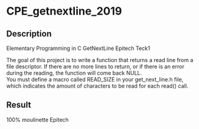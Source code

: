 # CPE_getnextline_2019

## Description
Elementary Programming in C GetNextLine Epitech Teck1

The goal of this project is to write a function that returns a read line from a file descriptor.
If there are no more lines to return, or if there is an error during the reading, the function will come back
NULL.  
You must define a macro called READ_SIZE in your get_next_line.h file, which indicates the amount of
characters to be read for each read() call.

## Result
100% moulinette Epitech

